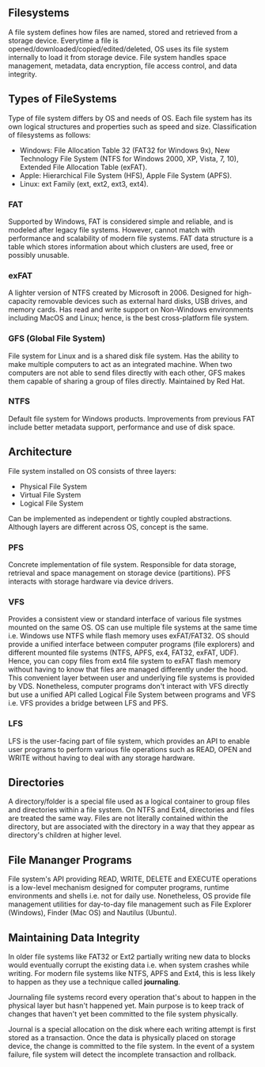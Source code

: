 ## Filesystems

A file system defines how files are named, stored and retrieved from a storage device. Everytime a file is opened/downloaded/copied/edited/deleted, OS uses its file system internally to load it from storage device. File system handles space management, metadata, data encryption, file access control, and data integrity.

## Types of FileSystems

Type of file system differs by OS and needs of OS. Each file system has its own logical structures and properties such as speed and size. Classification of filesystems as follows:

- Windows: File Allocation Table 32 (FAT32 for Windows 9x), New Technology File System (NTFS for Windows 2000, XP, Vista, 7, 10), Extended File Allocation Table (exFAT).
- Apple: Hierarchical File System (HFS), Apple File System (APFS).
- Linux: ext Family (ext, ext2, ext3, ext4).

### FAT

Supported by Windows, FAT is considered simple and reliable, and is modeled after legacy file systems. However, cannot match with performance and scalability of modern file systems. FAT data structure is a table which stores information about which clusters are used, free or possibly unusable.

### exFAT

A lighter version of NTFS created by Microsoft in 2006. Designed for high-capacity removable devices such as external hard disks, USB drives, and memory cards. Has read and write support on Non-Windows environments including MacOS and Linux; hence, is the best cross-platform file system.

### GFS (Global File System)

File system for Linux and is a shared disk file system. Has the ability to make multiple computers to act as an integrated machine. When two computers are not able to send files directly with each other, GFS makes them capable of sharing a group of files directly. Maintained by Red Hat.

### NTFS

Default file system for Windows products. Improvements from previous FAT include better metadata support, performance and use of disk space.

## Architecture

File system installed on OS consists of three layers:

- Physical File System
- Virtual File System
- Logical File System

Can be implemented as independent or tightly coupled abstractions. Although layers are different across OS, concept is the same.

### PFS

Concrete implementation of file system. Responsible for data storage, retrieval and space management on storage device (partitions). PFS interacts with storage hardware via device drivers.

### VFS

Provides a consistent view or standard interface of various file systmes mounted on the same OS. OS can use multiple file systems at the same time i.e. Windows use NTFS while flash memory uses exFAT/FAT32. OS should provide a unified interface between computer programs (file explorers) and different mounted file systems (NTFS, APFS, ex4, FAT32, exFAT, UDF). Hence, you can copy files from ext4 file system to exFAT flash memory without having to know that files are managed differently under the hood. This convenient layer between user and underlying file systems is provided by VDS. Nonetheless, computer programs don't interact with VFS directly but use a unified API called Logical File System between programs and VFS i.e. VFS provides a bridge between LFS and PFS.

### LFS

LFS is the user-facing part of file system, which provides an API to enable user programs to perform various file operations such as READ, OPEN and WRITE without having to deal with any storage hardware.

## Directories

A directory/folder is a special file used as a logical container to group files and directories within a file system. On NTFS and Ext4, directories and files are treated the same way. Files are not literally contained within the directory, but are associated with the directory in a way that they appear as directory's children at higher level.

## File Mananger Programs

File system's API providing READ, WRITE, DELETE and EXECUTE operations is a low-level mechanism designed for computer programs, runtime environments and shells i.e. not for daily use. Nonetheless, OS provide file management utilities for day-to-day file management such as File Explorer (Windows), Finder (Mac OS) and Nautilus (Ubuntu).

## Maintaining Data Integrity

In older file systems like FAT32 or Ext2 partially writing new data to blocks would eventually corrupt the existing data i.e. when system crashes while writing. For modern file systems like NTFS, APFS and Ext4, this is less likely to happen as they use a technique called **journaling**.

Journaling file systems record every operation that's about to happen in the physical layer but hasn't happened yet. Main purpose is to keep track of changes that haven't yet been committed to the file system physically.

Journal is a special allocation on the disk where each writing attempt is first stored as a transaction. Once the data is physically placed on storage device, the change is committed to the file system. In the event of a system failure, file system will detect the incomplete transaction and rollback.
